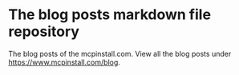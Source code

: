 # The blog posts markdown file repository
The blog posts of the mcpinstall.com. View all the blog posts under https://www.mcpinstall.com/blog.
